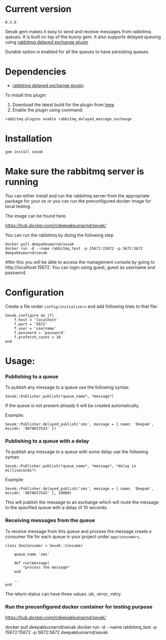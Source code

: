 # Current version

    0.5.0

Sevak gem makes it easy to send and receive messages from rabbitmq queues. It is built on top of the bunny gem.
It also supports delayed queuing using [rabbitmq delayed exchange plugin](https://github.com/rabbitmq/rabbitmq-delayed-message-exchange)


Durable option is enabled for all the queues to have persisting queues.  

# Dependencies

* [rabbitmq delayed exchange plugin](https://github.com/rabbitmq/rabbitmq-delayed-message-exchange):

To install this plugin:

  1. Download the latest build for the plugin from [here](http://www.rabbitmq.com/community-plugins.html)
  2. Enable the plugin using command:

    rabbitmq-plugins enable rabbitmq_delayed_message_exchange

# Installation

    gem install sevak
    
# Make sure the rabbitmq server is running

You can either install and run the rabbitmq server from the appropriate package for your os or you can run the preconfigured docker image for local testing.

The image can be found here.

https://hub.docker.com/r/deepakkumarnd/sevak/

You can run the rabbitmq by doing the following step 

    docker pull deepakkumarnd/sevak
    docker run -d --name rabbitmq_test -p 15672:15672 -p 5672:5672 deepakkumarnd/sevak

After this you will be able to access the management console by going to http://localhost:15672. You can login using guest, guest as username and password.

# Configuration

Create a file under `config/initializers` and add following lines to that file:

    Sevak.configure do |f|
        f.host = 'localhost'
        f.port = '5672'
        f.user = 'username'
        f.password = 'password'
        f.prefetch_count = 10
    end

# Usage:

### Publishing to a queue

To publish any message to a queue use the following syntax:

    Sevak::Publisher.publish(*queue_name*, *message*)

If the queue is not present already it will be created automatically.

Example:

    Sevak::Publisher.delayed_publish('sms', message = { name: 'Deepak', msisdn: '9078657543' })

### Publishing to a queue with a delay

To publish any message to a queue with some delay use the following syntax:

    Sevak::Publisher.publish(*queue_name*, *message*, *delay in milliseconds*)

Example:

    Sevak::Publisher.delayed_publish('sms', message = { name: 'Deepak', msisdn: '9078657543' }, 10000)

This will publish the message to an exchange which will route the message to the specified queue with a delay of 10 seconds.

### Receiving messages from the queue
To receive message from this queue and process the message create a consumer file for each queue in your project under `app/consumers`.

    class SmsConsumer < Sevak::Consumer

        queue_name 'sms'

        def run(message)
            *process the message*
        end

        ..
    end

The return status can have three values :ok, :error, :retry.

### Run the preconfigured docker container for testing purpose

https://hub.docker.com/r/deepakkumarnd/sevak/

docker pull deepakkumarnd/sevak
docker run -d --name rabbitmq_test -p 15672:15672 -p 5672:5672 deepakkumarnd/sevak
